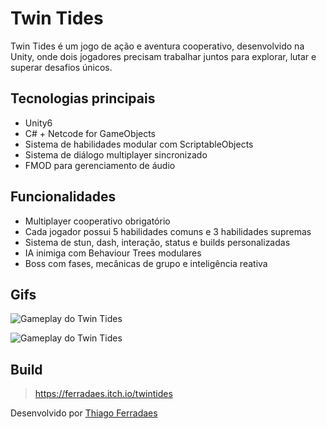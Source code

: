 # Twin Tides

Twin Tides é um jogo de ação e aventura cooperativo, desenvolvido na Unity, onde dois jogadores precisam trabalhar juntos para explorar, lutar e superar desafios únicos.

## Tecnologias principais

- Unity6
- C# + Netcode for GameObjects
- Sistema de habilidades modular com ScriptableObjects
- Sistema de diálogo multiplayer sincronizado
- FMOD para gerenciamento de áudio

## Funcionalidades

- Multiplayer cooperativo obrigatório
- Cada jogador possui 5 habilidades comuns e 3 habilidades supremas
- Sistema de stun, dash, interação, status e builds personalizadas
- IA inimiga com Behaviour Trees modulares
- Boss com fases, mecânicas de grupo e inteligência reativa
## Gifs

![Gameplay do Twin Tides](media/Gif_Ondas.gif)

![Gameplay do Twin Tides](media/Gif_Totem.gif)


## Build

> https://ferradaes.itch.io/twintides


Desenvolvido por [Thiago Ferradaes](https://github.com/ThiagoFerradaes)

